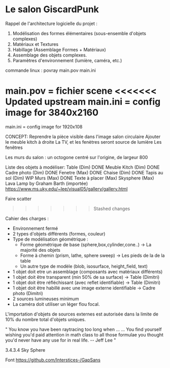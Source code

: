# Le salon GiscardPunk

Rappel de l'architecture logicielle du projet :

1. Modélisation des formes élémentaires (sous-ensemble d'objets complexes)
2. Matériaux et Textures
3. Habillage (Assemblage Formes + Matériaux)
4. Assemblage des objets complexes.
5. Paramètres d'environnement (lumière, caméra, etc.)

commande linux : povray main.pov main.ini

main.pov = fichier scene
<<<<<<< Updated upstream
main.ini = config image for 3840x2160
=======
main.ini = config image for 1920x108

CONCEPT:
Reprendre la pièce visible dans l'image salon circulaire
Ajouter le meuble kitch à droite
La TV, et les fenètres seront source de lumière
Les fenêtres

Les murs du salon : un octogone centré sur l'origine, de largeur 800

Liste des objets à modéliser:
Table (Dim) DONE
Meuble Kitch (Dim) DONE
Cadre photo (Dim) DONE
Fenetre (Max) DONE
Chaise (Dim) DONE
Tapis au sol (Dim) WIP
Murs (Max) DONE
Texte à placer (Max)
Skysphere (Max)
Lava Lamp by Graham Barth (importée) https://www.ms.uky.edu/~lee/visual05/gallery/gallery.html

Faire scatter

> > > > > > > Stashed changes

Cahier des charges :

- Environnement fermé
- 2 types d'objets différents (formes, couleur)
- Type de modélisation géométrique :
  - Forme géométrique de base (sphere,box,cylinder,cone..) -> La majorité des objets
  - Forme à chemin (prism, lathe, sphere sweep) -> Les pieds de la de la table
  - Un autre type de modèle (blob, isosurface, height_field, text)
- 1 objet doit etre un assemblage (composants avec matériaux différents)
- 1 objet doit être transparent (min 50% de sa surface) -> Table (Dimitri)
- 1 objet doit être réfléchissant (avec reflet identifiable) -> Table (Dimitri)
- 1 objet doit être habillé avec une image externe identifiable -> Cadre photo (Dimitri)
- 2 sources lumineuses minimum
- La caméra doit utiliser un léger flou focal.

L'importation d'objets de sources externes est autorisée dans la limite de 10% du nombre total d'objets uniques.

" You know you have been raytracing too long when ...
... You find yourself wishing you'd paid attention in math class to all those formulae you thought you'd never have any use for in real life.
-- Jeff Lee "

3.4.3.4 Sky Sphere

Font
https://github.com/Interstices-/GapSans
